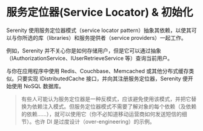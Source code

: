 # 服务定位器(Service Locator) &amp; 初始化

Serenity 使用服务定位器模式（service locator pattern）抽象其依赖，以使其可以与你所选的库（libraries）和服务提供者（service providers）一起工作。

例如，Serenity 并不关心你是如何存储用户，但是它可以通过抽象（IAuthorizationService、IUserRetrieveService 等）查询当前用户。

与你在应用程序中使用 Redis、Couchbase、Memcached 或其他分布式缓存类似。只要实现 IDistributedCache 接口，并向其注册服务定位器，Serenity 便开始使用 NoSQL 数据库。

> 有些人可能认为服务定位器是一种反模式，应该避免使用该模式，并把它替换为依赖注入模式。但服务定位器模式不需要了解对象的每个依赖（及依赖的依赖……），就可以使用它（你不必知道移动运营商如何发送短信的细节）。也许 DI 是过度设计（over-engineering）的示例。

